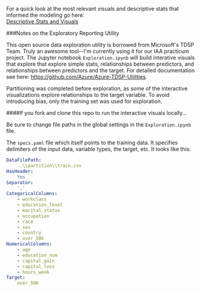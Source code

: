 For a quick look at the most relevant visuals and descriptive stats that informed the modeling go here:  
[Descriptive Stats and Visuals](http://htmlpreview.github.io/?https://github.com/dinicholson/data-scientist-exercise01/blob/master/exploration/Descriptive%20Stats%20and%20Visuals.html)


###Notes on the Exploratory Reporting Utility

This open source data exploration utility is borrowed from Microsoft's TDSP Team. Truly an awesome tool--I'm currently using it for our IAA practicum project. The Jupyter notebook `Exploration.ipynb` will build interative visuals that explore that explore simple stats, relationships between predictors, and relationships between predictors and the target. For detailed documentation see here: https://github.com/Azure/Azure-TDSP-Utilities.

Partitioning was completed before exploration, as some of the interactive visualizations explore relationships to the target variable. To avoid introducing bias, only the training set was used for exploration. 


####If you fork and clone this repo to run the interactive visuals locally...

Be sure to change file paths in the global settings in the `Exploration.ipynb` file.

The `specs.yaml` file which itself points to the training data. It specifies delimiters of the input data, variable types, the target, etc. It looks like this:

```yaml
DataFilePath:
    ..\\partition\\train.csv
HasHeader:
    Yes
Separator:
    ','
CategoricalColumns:
    - workclass
    - education_level
    - marital_status
    - occupation
    - race
    - sex
    - country
    - over_50k
NumericalColumns:
    - age 
    - education_num
    - capital_gain
    - capital_loss
    - hours_week
Target:
    over_50K

```

